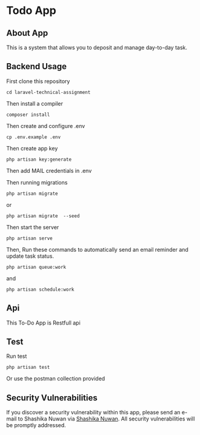 # Todo App

## About App

This is a system that allows you to deposit and manage day-to-day task.

## Backend Usage

First clone this repository

    cd laravel-technical-assignment

Then install a compiler

    composer install
    
Then create and configure .env

    cp .env.example .env
    
   Then create app key

    php artisan key:generate

   Then add MAIL credentials in .env
   

Then running migrations

    php artisan migrate
    
or

    php artisan migrate  --seed
    
Then start the server

    php artisan serve
    
Then, Run these commands to automatically send an email reminder and update task status.

    php artisan queue:work
    
and

    php artisan schedule:work

## Api

This To-Do App is Restfull api

## Test

Run test

    php artisan test

Or use the postman collection provided
    
## Security Vulnerabilities

If you discover a security vulnerability within this app, please send an e-mail to Shashika Nuwan via [Shashika Nuwan](mailto:kumararanaweera1999@gmail.com). All security vulnerabilities will be promptly addressed.
